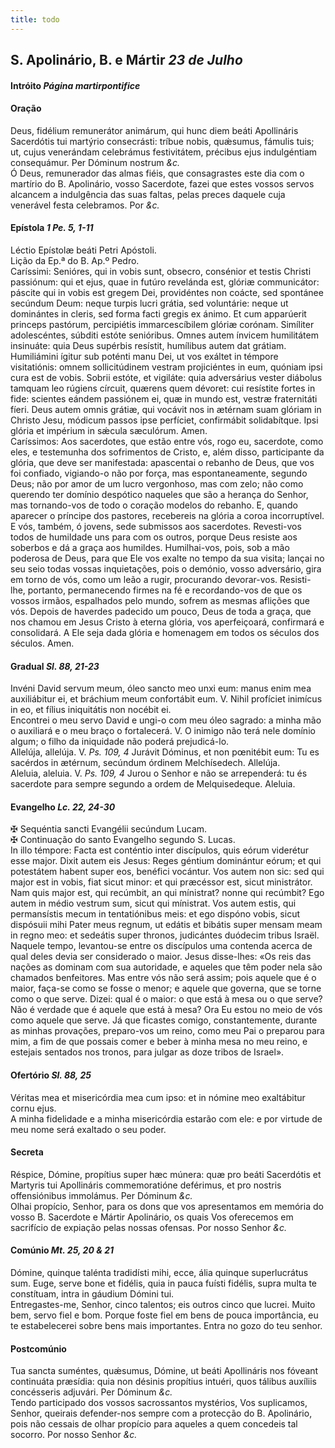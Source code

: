 ```yaml
---
title: todo
---
```

<h2 class="text-center">S. Apolinário, B. e Mártir <em>23 de Julho</em></h2>

<h4 class="text-center">Intróito <em>Página martirpontifice</em></h4>

<h4 class="text-center">Oração</h4>
<div class="container-fluid">
<div class="row">
<div class="dropcap text-justify">
Deus, fidélium remunerátor animárum, qui hunc diem beáti Apollináris Sacerdótis tui martýrio consecrásti: tríbue nobis, quǽsumus, fámulis tuis; ut, cujus venerándam celebrámus festivitátem, précibus ejus indulgéntiam consequámur. Per Dóminum nostrum <em>&c.</em>
</div>
<div class="dropcap text-justify">
Ó Deus, remunerador das almas fiéis, que consagrastes este dia com o martírio do B. Apolinário, vosso Sacerdote, fazei que estes vossos servos alcancem a indulgência das suas faltas, pelas preces daquele cuja venerável festa celebramos. Por <em>&c.</em>
</div>
</div>
</div>

<h4 class="text-center">Epístola <em>1 Pe. 5, 1-11</em></h4>
<div class="container-fluid">
<div class="row">
<div class="text-justify">
Léctio Epístolæ beáti Petri Apóstoli.
</div>
<div class="text-justify">
Lição da Ep.ª do B. Ap.º Pedro.
</div>
<div class="dropcap text-justify">
Caríssimi: Senióres, qui in vobis sunt, obsecro, consénior et testis Christi passiónum: qui et ejus, quae in futúro revelánda est, glóriæ communicátor: páscite qui in vobis est gregem Dei, providéntes non coácte, sed spontánee secúndum Deum: neque turpis lucri grátia, sed voluntárie: neque ut dominántes in cleris, sed forma facti gregis ex ánimo. Et cum apparúerit princeps pastórum, percipiétis immarcescíbilem glóriæ corónam. Simíliter adolescéntes, súbditi estóte senióribus. Omnes autem ínvicem humilitátem insinuáte: quia Deus supérbis resístit, humílibus autem dat grátiam. Humiliámini ígitur sub poténti manu Dei, ut vos exáltet in témpore visitatiónis: omnem sollicitúdinem vestram projiciéntes in eum, quóniam ipsi cura est de vobis. Sobrii estóte, et vigiláte: quia adversárius vester diábolus tamquam leo rúgiens círcuit, quærens quem dévoret: cui resístite fortes in fide: scientes eándem passiónem ei, quæ in mundo est, vestræ fraternitáti fíeri. Deus autem omnis grátiæ, qui vocávit nos in ætérnam suam glóriam in Christo Jesu, módicum passos ipse perfíciet, confirmábit solidabítque. Ipsi glória et impérium in sǽcula sæculórum. Amen.
</div>
<div class="dropcap text-justify">
Caríssimos: Aos sacerdotes, que estão entre vós, rogo eu, sacerdote, como eles, e testemunha dos sofrimentos de Cristo, e, além disso, participante da glória, que deve ser manifestada: apascentai o rebanho de Deus, que vos foi confiado, vigiando-o não por força, mas espontaneamente, segundo Deus; não por amor de um lucro vergonhoso, mas com zelo; não como querendo ter domínio despótico naqueles que são a herança do Senhor, mas tornando-vos de todo o coração modelos do rebanho. E, quando aparecer o príncipe dos pastores, recebereis na glória a coroa incorruptível. E vós, também, ó jovens, sede submissos aos sacerdotes. Revesti-vos todos de humildade uns para com os outros, porque Deus resiste aos soberbos e dá a graça aos humildes. Humilhai-vos, pois, sob a mão poderosa de Deus, para que Ele vos exalte no tempo da sua visita; lançai no seu seio todas vossas inquietações, pois o demónio, vosso adversário, gira em torno de vós, como um leão a rugir, procurando devorar-vos. Resisti-lhe, portanto, permanecendo firmes na fé e recordando-vos de que os vossos irmãos, espalhados pelo mundo, sofrem as mesmas aflições que vós. Depois de haverdes padecido um pouco, Deus de toda a graça, que nos chamou em Jesus Cristo à eterna glória, vos aperfeiçoará, confirmará e consolidará. A Ele seja dada glória e homenagem em todos os séculos dos séculos. Amen.
</div>
</div>
</div>

<h4 class="text-center">Gradual <em>Sl. 88, 21-23</em></h4>
<div class="container-fluid">
<div class="row">
<div class="dropcap text-justify">
Invéni David servum meum, óleo sancto meo unxi eum: manus enim mea auxiliábitur ei, et bráchium meum confortábit eum. V. Nihil profíciet inimícus in eo, et fílius iniquitátis non nocébit ei.
</div>
<div class="dropcap text-justify">
Encontrei o meu servo David e ungi-o com meu óleo sagrado: a minha mão o auxiliará e o meu braço o fortalecerá. V. O inimigo não terá nele domínio algum; o filho da iniquidade não poderá prejudicá-lo.
</div>
<div class="text-justify">
Allelúja, allelúja. V. <em>Ps. 109, 4</em> Jurávit Dóminus, et non pœnitébit eum: Tu es sacérdos in ætérnum, secúndum órdinem Melchísedech. Allelúja.
</div>
<div class="text-justify">
Aleluia, aleluia. V. <em>Ps. 109, 4</em> Jurou o Senhor e não se arrependerá: tu és sacerdote para sempre segundo a ordem de Melquisedeque. Aleluia.
</div>
</div>
</div>

<h4 class="text-center">Evangelho <em>Lc. 22, 24-30</em></h4>
<div class="container-fluid">
<div class="row">
<div class="text-justify">
<span class="text-danger">&#10016;</span> Sequéntia sancti Evangélii secúndum Lucam.
</div>
<div class="text-justify">
<span class="text-danger">&#10016;</span> Continuação do santo Evangelho segundo S. Lucas.
</div>
<div class="dropcap text-justify">
In illo témpore: Facta est conténtio inter discípulos, quis eórum viderétur esse major. Dixit autem eis Jesus: Reges géntium dominántur eórum; et qui potestátem habent super eos, benéfici vocántur. Vos autem non sic: sed qui major est in vobis, fiat sicut minor: et qui præcéssor est, sicut ministrátor. Nam quis major est, qui recúmbit, an qui mínistrat? nonne qui recúmbit? Ego autem in médio vestrum sum, sicut qui mínistrat. Vos autem estis, qui permansístis mecum in tentatiónibus meis: et ego dispóno vobis, sicut dispósuii mihi Pater meus regnum, ut edátis et bibátis super mensam meam in regno meo: et sedeátis super thronos, judicántes duódecim tribus Israël.
</div>
<div class="dropcap text-justify">
Naquele tempo, levantou-se entre os discípulos uma contenda acerca de qual deles devia ser considerado o maior. Jesus disse-lhes: «Os reis das nações as dominam com sua autoridade, e aqueles que têm poder nela são chamados benfeitores. Mas entre vós não será assim; pois aquele que é o maior, faça-se como se fosse o menor; e aquele que governa, que se torne como o que serve. Dizei: qual é o maior: o que está à mesa ou o que serve? Não é verdade que é aquele que está à mesa? Ora Eu estou no meio de vós como aquele que serve. Já que ficastes comigo, constantemente, durante as minhas provações, preparo-vos um reino, como meu Pai o preparou para mim, a fim de que possais comer e beber à minha mesa no meu reino, e estejais sentados nos tronos, para julgar as doze tribos de Israel».
</div>
</div>
</div>

<h4 class="text-center">Ofertório <em>Sl. 88, 25</em></h4>
<div class="container-fluid">
<div class="row">
<div class="dropcap text-justify">
Véritas mea et misericórdia mea cum ipso: et in nómine meo exaltábitur cornu ejus.
</div>
<div class="dropcap text-justify">
A minha fidelidade e a minha misericórdia estarão com ele: e por virtude de meu nome será exaltado o seu poder.
</div>
</div>
</div>

<h4 class="text-center">Secreta</h4>
<div class="container-fluid">
<div class="row">
<div class="dropcap text-justify">
Réspice, Dómine, propítius super hæc múnera: quæ pro beáti Sacerdótis et Martyris tui Apollináris commemoratióne deférimus, et pro nostris offensiónibus immolámus. Per Dóminum <em>&c.</em>
</div>
<div class="dropcap text-justify">
Olhai propício, Senhor, para os dons que vos apresentamos em memória do vosso B. Sacerdote e Mártir Apolinário, os quais Vos oferecemos em sacrifício de expiação pelas nossas ofensas. Por nosso Senhor <em>&c.</em>
</div>
</div>
</div>

<h4 class="text-center">Comúnio <em>Mt. 25, 20 & 21</em></h4>
<div class="container-fluid">
<div class="row">
<div class="dropcap text-justify">
Dómine, quinque talénta tradidísti mihi, ecce, ália quinque superlucrátus sum. Euge, serve bone et fidélis, quia in pauca fuísti fidélis, supra multa te constítuam, intra in gáudium Dómini tui.
</div>
<div class="dropcap text-justify">
Entregastes-me, Senhor, cinco talentos; eis outros cinco que lucrei. Muito bem, servo fiel e bom. Porque foste fiel em bens de pouca importância, eu te estabelecerei sobre bens mais importantes. Entra no gozo do teu senhor.
</div>
</div>
</div>

<h4 class="text-center">Postcomúnio</h4>
<div class="container-fluid">
<div class="row">
<div class="dropcap text-justify">
Tua sancta suméntes, quǽsumus, Dómine, ut beáti Apollináris nos fóveant continuáta præsídia: quia non désinis propítius intuéri, quos tálibus auxíliis concésseris adjuvári. Per Dóminum <em>&c.</em>
</div>
<div class="dropcap text-justify">
Tendo participado dos vossos sacrossantos mystérios, Vos suplicamos, Senhor, queirais defender-nos sempre com a protecção do B. Apolinário, pois não cessais de olhar propício para aqueles a quem concedeis tal socorro. Por nosso Senhor <em>&c.</em>
</div>
</div>
</div>
